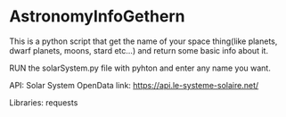 # AstronomyInfoGethern
This is a python script that get the name of your space thing(like planets, dwarf planets, moons, stard etc...) and return some basic info about it.

RUN the solarSystem.py file with pyhton and enter any name you want.


API: Solar System OpenData link: https://api.le-systeme-solaire.net/

Libraries: 
  requests


